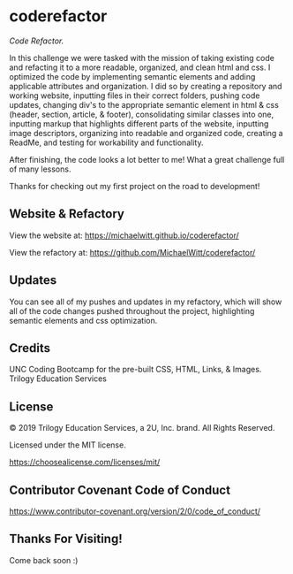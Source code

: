 # coderefactor

*Code Refactor.*

In this challenge we were tasked with the mission of taking existing code and refacting it to a more readable, organized, and clean html and css. I optimized the code by implementing semantic elements and adding applicable attributes and organization. I did so by creating a repository and working website, inputting files in their correct folders, pushing code updates, changing div's to the appropriate semantic element in html & css (header, section, article, & footer), consolidating similar classes into one, inputting markup that highlights different parts of the website, inputting image descriptors, organizing into readable and organized code, creating a ReadMe, and testing for workability and functionality. 

After finishing, the code looks a lot better to me! 
What a great challenge full of many lessons. 

Thanks for checking out my first project on the road to development! 



## Website & Refactory

View the website at: https://michaelwitt.github.io/coderefactor/

View the refactory at: https://github.com/MichaelWitt/coderefactor/


## Updates 

You can see all of my pushes and updates in my refactory, which will show all of the code changes pushed throughout the project, highlighting semantic elements and css optimization.


## Credits

UNC Coding Bootcamp for the pre-built CSS, HTML, Links, & Images.
Trilogy Education Services


## License

© 2019 Trilogy Education Services, a 2U, Inc. brand. All Rights Reserved.

Licensed under the MIT license.

https://choosealicense.com/licenses/mit/


## Contributor Covenant Code of Conduct

https://www.contributor-covenant.org/version/2/0/code_of_conduct/

## Thanks For Visiting!

Come back soon :)
